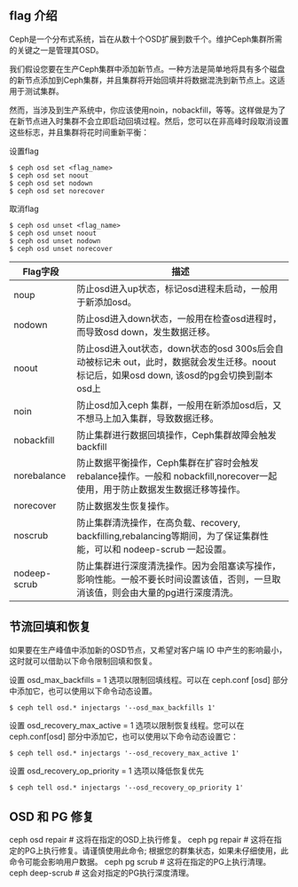 flag	介绍
---

Ceph是一个分布式系统，旨在从数十个OSD扩展到数千个。维护Ceph集群所需的关键之一是管理其OSD。

我们假设您要在生产Ceph集群中添加新节点。一种方法是简单地将具有多个磁盘的新节点添加到Ceph集群，并且集群将开始回填并将数据混洗到新节点上。这适用于测试集群。

然而，当涉及到生产系统中，你应该使用noin，nobackfill，等等。这样做是为了在新节点进入时集群不会立即启动回填过程。然后，您可以在非高峰时段取消设置这些标志，并且集群将花时间重新平衡：

设置flag
```
$ ceph osd set <flag_name>
$ ceph osd set noout
$ ceph osd set nodown
$ ceph osd set norecover
```

取消flag
```
$ ceph osd unset <flag_name>
$ ceph osd unset noout
$ ceph osd unset nodown
$ ceph osd unset norecover
```


| Flag字段 | 描述 |
|----------|-----|
| noup | 防止osd进入up状态，标记osd进程未启动，一般用于新添加osd。 |
| nodown | 防止osd进入down状态，一般用在检查osd进程时，而导致osd down，发生数据迁移。 |
| noout | 防止osd进入out状态，down状态的osd	300s后会自动被标记未	out，此时，数据就会发生迁移。noout标记后，如果osd	down,	该osd的pg会切换到副本osd上 |
| noin | 防止osd加入ceph	集群，一般用在新添加osd后，又不想马上加入集群，导致数据迁移。 |
| nobackfill | 防止集群进行数据回填操作，Ceph集群故障会触发	backfill |
| norebalance | 防止数据平衡操作，Ceph集群在扩容时会触发rebalance操作。一般和 nobackfill,norecover一起使用，用于防止数据发生数据迁移等操作。 |
| norecover | 防止数据发生恢复操作。 |
| noscrub | 防止集群清洗操作，在高负载、recovery,	backfilling,rebalancing等期间，为了保证集群性能，可以和	nodeep-scrub	一起设置。 |
| nodeep-scrub | 防止集群进行深度清洗操作。因为会阻塞读写操作，影响性能。一般不要长时间设置该值，否则，一旦取消该值，则会由大量的pg进行深度清洗。 |


节流回填和恢复
---
如果要在生产峰值中添加新的OSD节点，又希望对客户端 IO 中产生的影响最小，这时就可以借助以下命令限制回填和恢复。

设置 osd_max_backfills = 1 选项以限制回填线程。可以在 ceph.conf [osd] 部分中添加它，也可以使用以下命令动态设置。
```
$ ceph tell osd.* injectargs '--osd_max_backfills 1'
```

设置 osd_recovery_max_active = 1 选项以限制恢复线程。您可以在 ceph.conf[osd] 部分中添加它，也可以使用以下命令动态设置它：
```
$ ceph tell osd.* injectargs '--osd_recovery_max_active 1'
```

设置 osd_recovery_op_priority = 1 选项以降低恢复优先
```
$ ceph tell osd.* injectargs '--osd_recovery_op_priority 1'
```
 
OSD	和	PG	修复
---
ceph osd repair	# 这将在指定的OSD上执行修复。
ceph pg	repair	# 这将在指定的PG上执行修复。请谨慎使用此命令;	根据您的群集状态，如果未仔细使用，此命令可能会影响用户数据。
ceph pg	scrub	# 这将在指定的PG上执行清理。
ceph deep-scrub	# 这会对指定的PG执行深度清理。

